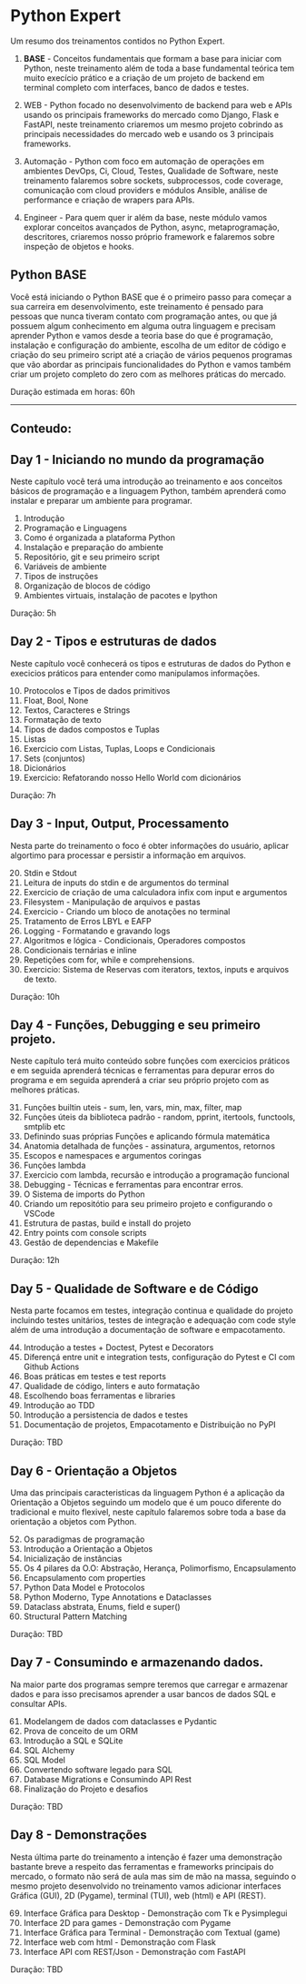 # Python Expert

Um resumo dos treinamentos  contidos no Python Expert.

1. **BASE** - Conceitos fundamentais que formam a base para iniciar com Python,
   neste treinamento além de toda a base fundamental teórica tem muito execício prático
   e a criação de um  projeto de backend em terminal completo com interfaces, banco de dados
   e testes.

2. WEB - Python focado no desenvolvimento de backend para web e APIs usando os
   principais frameworks do mercado como Django, Flask e FastAPI, neste treinamento
   criaremos um mesmo projeto cobrindo as principais necessidades do mercado web e usando
   os 3 principais frameworks.

3. Automação - Python com foco em automação de operações em ambientes
   DevOps, Ci, Cloud, Testes, Qualidade de Software, neste treinamento falaremos sobre
   sockets, subprocessos, code coverage, comunicação com cloud providers e módulos Ansible, análise de performance e criação de wrapers para APIs.

4. Engineer - Para quem quer ir além da base, neste módulo vamos
   explorar conceitos avançados de Python, async, metaprogramação, descritores,
   criaremos nosso próprio framework e falaremos sobre inspeção de objetos e hooks.


## Python BASE

Você está iniciando o Python BASE que é o primeiro passo para começar
a sua carreira em desenvolvimento, este treinamento é pensado para
pessoas que nunca tiveram contato com programação antes, ou que já
possuem algum conhecimento em alguma outra linguagem e precisam aprender
Python e vamos desde a teoria base do que é programação, instalação e configuração do ambiente,
escolha de um editor de código e criação do seu primeiro script até
a criação de vários pequenos programas que vão abordar as principais
funcionalidades do Python e vamos também criar um projeto completo do zero com as
melhores práticas do mercado.

Duração estimada em horas: 60h

---
## Conteudo:

## Day 1 - Iniciando no mundo da programação

Neste capítulo você terá uma introdução ao treinamento e aos conceitos básicos de programação
e a linguagem Python, também aprenderá como instalar e preparar um ambiente para programar.

1. Introdução
2. Programação e Linguagens
3. Como é organizada a plataforma Python
4. Instalação e preparação do ambiente
5. Repositório, git e seu primeiro script
6. Variáveis de ambiente
7. Tipos de instruções
8. Organização de blocos de código
9. Ambientes virtuais, instalação de pacotes e Ipython

Duração: 5h

## Day 2 - Tipos e estruturas de dados

Neste capítulo você conhecerá os tipos e estruturas de dados do Python e execicios
práticos para entender como manipulamos informações.

10. Protocolos e Tipos de dados primitivos
11. Float, Bool, None
12. Textos, Caracteres e Strings
13. Formatação de texto
14. Tipos de dados compostos e Tuplas
15. Listas
16. Exercicio com Listas, Tuplas, Loops e Condicionais
17. Sets (conjuntos)
18. Dicionários
19. Exercicio: Refatorando nosso Hello World com dicionários

Duração: 7h

## Day 3 - Input, Output, Processamento

Nesta parte do treinamento o foco é obter informações do usuário, aplicar algortimo para
processar e persistir a informação em arquivos.

20. Stdin e Stdout
21. Leitura de inputs do stdin e de argumentos do terminal
22. Exercicio de criação de uma calculadora infix com input e argumentos
23. Filesystem - Manipulação de arquivos e pastas
24. Exercicio - Criando um bloco de anotações no terminal
25. Tratamento de Erros LBYL e EAFP
26. Logging - Formatando e gravando logs
27. Algoritmos e lógica - Condicionais, Operadores compostos
28. Condicionais ternárias e inline
29. Repetições com for, while e comprehensions.
30. Exercicio: Sistema de Reservas com iterators, textos, inputs e arquivos de texto.

Duração: 10h

## Day 4 - Funções, Debugging e seu primeiro projeto.

Neste capítulo terá muito conteúdo sobre funções com exercicios práticos e em seguida
aprenderá técnicas e ferramentas para depurar erros do programa e em seguida aprenderá
a criar seu próprio projeto com as melhores práticas.

31. Funções builtin uteis - sum, len, vars, min, max, filter, map
32. Funções úteis da biblioteca padrão - random, pprint, itertools, functools, smtplib etc
33. Definindo suas próprias Funções e aplicando fórmula matemática
34. Anatomia detalhada de funções - assinatura, argumentos, retornos
35. Escopos e namespaces e argumentos coringas
36. Funções lambda
37. Exercicio com lambda, recursão e introdução a programação funcional
38. Debugging - Técnicas e ferramentas para encontrar erros.
39. O Sistema de imports do Python
40. Criando um repositótio para seu primeiro projeto e configurando o VSCode
41. Estrutura de pastas, build e install do projeto
42. Entry points com console scripts
43. Gestão de dependencias e Makefile

Duração: 12h

## Day 5 - Qualidade de Software e de Código

Nesta parte focamos em testes, integração continua e qualidade do projeto incluindo
testes unitários, testes de integração e adequação com code style além de uma introdução
a documentação de software e empacotamento.

44. Introdução a testes + Doctest, Pytest e Decorators
45. Diferençá entre unit e integration tests, configuração do Pytest e CI com Github Actions
46. Boas práticas em testes e test reports
47. Qualidade de código, linters e auto formatação
48. Escolhendo boas ferramentas e libraries
49. Introdução ao TDD
50. Introdução a persistencia de dados e testes
51. Documentação de projetos, Empacotamento e Distribuição no PyPI

Duração: TBD

## Day 6 - Orientação a Objetos

Uma das principais caracteristicas da linguagem Python é a aplicação da Orientação a Objetos
seguindo um modelo que é um pouco diferente do tradicional e muito flexivel, neste capítulo
falaremos sobre toda a base da orientação a objetos com Python.

52. Os paradigmas de programação
53. Introdução a Orientação a Objetos
54. Inicialização de instâncias
55. Os 4 pilares da O.O: Abstração, Herança, Polimorfismo, Encapsulamento
56. Encapsulamento com properties
57. Python Data Model e Protocolos
58. Python Moderno, Type Annotations e Dataclasses
59. Dataclass abstrata, Enums, field e super()
60. Structural Pattern Matching

Duração: TBD

## Day 7 - Consumindo e armazenando dados.

Na maior parte dos programas sempre teremos que carregar e armazenar dados e para isso
precisamos aprender a usar bancos de dados SQL e consultar APIs.

61. Modelangem de dados com dataclasses e Pydantic
62. Prova de conceito de um ORM
63. Introdução a SQL e SQLite
64. SQL Alchemy
65. SQL Model
66. Convertendo software legado para SQL
67. Database Migrations e Consumindo API Rest
68. Finalização do Projeto e desafios

Duração: TBD

## Day 8 - Demonstrações

Nesta última parte do treinamento a intenção é fazer uma demonstração bastante breve a
respeito das ferramentas e frameworks principais do mercado, o formato não será de aula
mas sim de mão na massa, seguindo o mesmo projeto desenvolvido no treinamento vamos
adicionar interfaces Gráfica (GUI), 2D (Pygame), terminal (TUI), web (html) e API (REST).

69. Interface Gráfica para Desktop - Demonstração com Tk e Pysimplegui
70. Interface 2D para games - Demonstração com Pygame
71. Interface Gráfica para Terminal - Demonstração com Textual (game)
72. Interface web com html - Demonstração com Flask
73. Interface API com REST/Json - Demonstração com FastAPI

Duração: TBD
